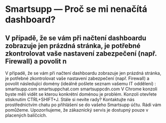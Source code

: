 # Smartsupp — Proč se mi nenačítá dashboard?
## V případě, že se vám při načtení dashboardu zobrazuje jen prázdná stránka, je potřebné zkontrolovat vaše nastavení zabezpečení (např. Firewall) a povolit n
V případě, že se vám při načtení dashboardu zobrazuje jen prázdná stránka, je potřebné zkontrolovat vaše nastavení zabezpečení (např. Firewall) a povolit následující domény (ideálně pošlete seznam vašemu IT oddělení) :
smartsupp.com
smartsuppchat.com
smartsuppcdn.com
V Chrome konzoli byste měli vidět se kterou konkrétní doménou je problém. Konzoli otevřete stisknutím CTRL+SHIFT+J.
Stále si nevíte rady? Kontaktujte nás prostřednictvím chatu po přihlášení se do vašeho Smartsupp účtu. Rádi vám pomůžeme. Upozorňujeme, že zákaznický servis je dostupný pouze v placených balíčcích.

